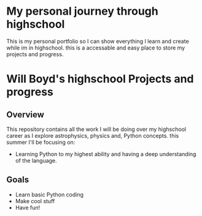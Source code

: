 # My personal journey through highschool 
This is my personal portfolio so I can show everything I learn and create while im in highschool. this is a accessable and easy place to store my projects and progress. 
# Will Boyd's highschool Projects and progress

## Overview
This repository contains all the work I will be doing over my highschool career as I explore astrophysics, physics and, Python concepts. this summer I'll be focusing on:
- Learning Python to my highest ability and having a deep understanding of the language. 
  
## Goals
- Learn basic Python coding
- Make cool stuff
- Have fun!

